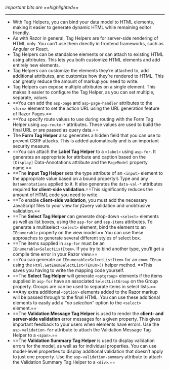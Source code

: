 *important bits are ==highlighted==*

---

- With Tag Helpers, you can bind your data model to HTML elements, making it easier to generate dynamic HTML while remaining editor friendly.
- As with Razor in general, Tag Helpers are for server-side rendering of HTML only. You can’t use them directly in frontend frameworks, such as Angular or React.
- Tag Helpers can be standalone elements or can attach to existing HTML using attributes. This lets you both customize HTML elements and add entirely new elements.
- Tag Helpers can customize the elements they’re attached to, add additional attributes, and customize how they’re rendered to HTML. This can greatly reduce the amount of markup you need to write.
- Tag Helpers can expose multiple attributes on a single element. This makes it easier to configure the Tag Helper, as you can set multiple, separate, values.
- ==You can add the `asp-page` and `asp-page-handler` attributes to the `<form>` element to set the action URL using the URL generation feature of Razor Pages.==
- ==You specify route values to use during routing with the Form Tag Helper using `asp-route-*` attributes. These values are used to build the final URL or are passed as query data.==
- The **Form Tag Helper** also generates a hidden field that you can use to prevent CSRF attacks. This is added automatically and is an important security measure.
- ==You can attach the **Label Tag Helper** to a `<label>` using `asp-for`. It generates an appropriate for attribute and caption based on the `[Display]` Data-Annotations attribute and the `PageModel` property name.==
- ==The **Input Tag Helper** sets the type attribute of an `<input>` element to the appropriate value based on a bound property’s Type and any `DataAnnotations` applied to it. It also generates the `data-val-*` attributes required **for client-side validation.**==This significantly reduces the amount of HTML code you need to write.
- ==To enable **client-side validation**, you must add the necessary JavaScript files to your view for jQuery validation and unobtrusive validation.==
- ==The **Select Tag Helper** can generate drop-down `<select>` elements as well as list boxes, using the `asp-for` and `asp-items` attributes. To generate a multiselect `<select>` element, bind the element to an `IEnumerable` property on the view model.== You can use these approaches to generate several different styles of select box.
- ==The items supplied in `asp-for` must be an `IEnumerable<SelectListItem>`. If you try to bind another type, you’ll get a compile time error in your Razor view.==
- ==You can generate an `IEnumerable<SelectListItem>` for an `enum TEnum` using the `Html.GetEnumSelectList<TEnum>()` helper method. ==This saves you having to write the mapping code yourself.
- ==The **Select Tag Helper** will generate `<optgroup>` elements if the items supplied in `asp-for` have an associated `SelectListGroup` on the Group property. Groups are can be used to separate items in select lists.==
- ==Any extra additional `<option>` elements added to the Razor markup will be passed through to the final HTML. You can use these additional elements to easily add a *“no selection”* option to the `<select>` element.==
- ==The **Validation Message Tag Helper** is used to render the **client- and server-side validation** error messages for a given property. This gives important feedback to your users when elements have errors. Use the `asp-validation-for` attribute to attach the Validation Message Tag Helper to a `<span>`.==
- ==The **Validation Summary Tag Helper** is used to display validation errors for the model, as well as for individual properties. You can use model-level properties to display additional validation that doesn’t apply to just one property. Use the `asp-validation-summary` attribute to attach the Validation Summary Tag Helper to a `<div>`.==